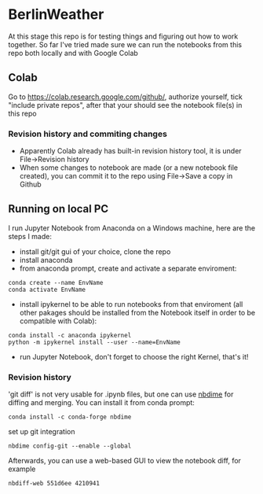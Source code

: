 # BerlinWeather

At this stage this repo is for testing things and figuring out how to work together. 
So far I've tried made sure we can run the notebooks from this repo both locally and with Google Colab

## Colab
Go to https://colab.research.google.com/github/, authorize yourself, tick "include private repos", after that your should see the notebook file(s) in this repo

### Revision history and commiting changes
- Apparently Colab already has built-in revision history tool, it is under File->Revision history
- When some changes to notebook are made (or a new notebook file created), you can commit it to the repo using File->Save a copy in Github

## Running on local PC
I run Jupyter Notebook from Anaconda on a Windows machine, here are the steps I made:
- install git/git gui of your choice, clone the repo
- install anaconda
- from anaconda prompt, create and activate a separate enviroment:
```
conda create --name EnvName
conda activate EnvName
```
- install ipykernel to be able to run notebooks from that enviroment (all other pakages should be installed from the Notebook itself in order to be compatible with Colab):
```
conda install -c anaconda ipykernel
python -m ipykernel install --user --name=EnvName
```
- run Jupyter Notebook, don't forget to choose the right Kernel, that's it!

### Revision history
'git diff' is not very usable for .ipynb files, but one can use [nbdime](https://nbdime.readthedocs.io/en/latest/) for diffing and merging. You can install it from conda prompt:
```
conda install -c conda-forge nbdime
```
set up git integration
```
nbdime config-git --enable --global
```
Afterwards, you can use a web-based GUI to view the notebook diff, for example
```
nbdiff-web 551d6ee 4210941
```
